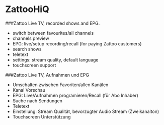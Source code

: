 # ZattooHiQ
###Zattoo Live TV, recorded shows and EPG.
- switch between favourites/all channels
- channels preview
- EPG: live/setup recording/recall (for paying Zattoo customers)
- search shows
- teletext
- settings: stream quality, default language
- touchscreen support

###Zattoo Live TV, Aufnahmen und EPG
- Umschalten zwischen Favoriten/allen Kanälen
- Kanal Vorschau
- EPG: Live/Aufnahmen programieren/Recall (für Abo Inhaber)
- Suche nach Sendungen
- Teletext
- Einstellung: Stream Qualität, bevorzugter Audio Stream (Zweikanalton)
- Touchscreen Unterstützung  

